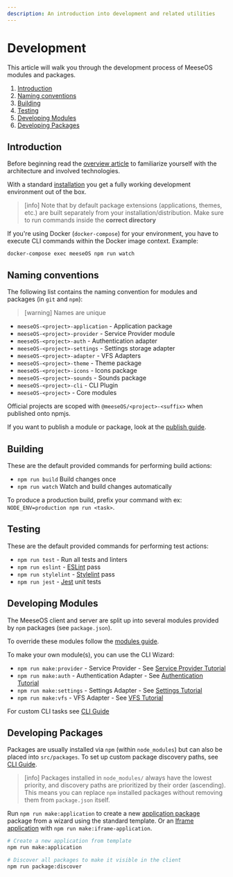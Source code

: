 ```yaml
---
description: An introduction into development and related utilities
---
```


# Development

This article will walk you through the development process of MeeseOS modules and packages.

1. [Introduction](#introduction)
2. [Naming conventions](#naming-conventions)
3. [Building](#building)
4. [Testing](#testing)
5. [Developing Modules](#developing-modules)
6. [Developing Packages](#developing-packages)

## Introduction

Before beginning read the [overview article](../resource/overview/README.md) to familiarize yourself with the
architecture and involved technologies.

With a standard [installation](../install/README.md) you get a fully working development environment out of the box.

> [info] Note that by default package extensions (applications, themes, etc.) are built separately from your installation/distribution.
> Make sure to run commands inside the **correct directory**

If you're using Docker (`docker-compose`) for your environment, you have to execute CLI commands within the Docker image context. Example:

```shell
docker-compose exec meeseOS npm run watch
```

## Naming conventions

The following list contains the naming convention for modules and packages (in `git` and `npm`):

> [warning] Names are unique

* `meeseOS-<project>-application` - Application package
* `meeseOS-<project>-provider` -  Service Provider module
* `meeseOS-<project>-auth` - Authentication adapter
* `meeseOS-<project>-settings` - Settings storage adapter
* `meeseOS-<project>-adapter` - VFS Adapters
* `meeseOS-<project>-theme` - Theme package
* `meeseOS-<project>-icons` - Icons package
* `meeseOS-<project>-sounds` - Sounds package
* `meeseOS-<project>-cli` - CLI Plugin
* `meeseOS-<project>` - Core modules

Official projects are scoped with `@meeseOS/<project>-<suffix>` when published onto npmjs.

If you want to publish a module or package, look at the [publish guide](../guide/publish/README.md).

## Building

These are the default provided commands for performing build actions:

* `npm run build` Build changes once
* `npm run watch` Watch and build changes automatically

To produce a production build, prefix your command with ex: `NODE_ENV=production npm run <task>`.

## Testing

These are the default provided commands for performing test actions:

* `npm run test` - Run all tests and linters
* `npm run eslint` - [ESLint](https://eslint.org/) pass
* `npm run stylelint` - [Stylelint](https://stylelint.io/) pass
* `npm run jest` - [Jest](https://jestjs.io/) unit tests

## Developing Modules

The MeeseOS client and server are split up into several modules provided by `npm` packages (see `package.json`).

To override these modules follow the [modules guide](../guide/modules/README.md).

To make your own module(s), you can use the CLI Wizard:

* `npm run make:provider` - Service Provider - See [Service Provider Tutorial](../tutorial/provider/README.md)
* `npm run make:auth` - Authentication Adapter - See [Authentication Tutorial](../tutorial/auth/README.md)
* `npm run make:settings` - Settings Adapter - See [Settings Tutorial](../tutorial/settings/README.md)
* `npm run make:vfs` - VFS Adapter - See [VFS Tutorial](../tutorial/vfs/README.md)

For custom CLI tasks see [CLI Guide](../guide/cli/#custom-tasks)

## Developing Packages

Packages are usually installed via `npm` (within `node_modules`) but can also be placed into `src/packages`. To set up custom package discovery paths, see [CLI Guide](../guide/cli/README.md#custom-package-discovery-paths).

> [info] Packages installed in `node_modules/` always have the lowest priority, and discovery paths are prioritized by their order (ascending). This means you can replace `npm` installed packages without removing them from `package.json` itself.

Run `npm run make:application` to create a new [application package](../tutorial/application/README.md) package from a wizard using the standard template. Or an [Iframe application](../tutorial/iframe/README.md) with `npm run make:iframe-application`.

```bash
# Create a new application from template
npm run make:application

# Discover all packages to make it visible in the client
npm run package:discover
```
